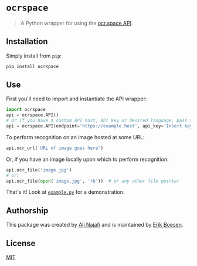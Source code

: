 # `ocrspace`

> A Python wrapper for using the [ocr.space API](https://ocr.space/ocrapi).

## Installation
Simply install from `pip`:
```sh
pip install ocrspace
```

## Use
First you'll need to import and instantiate the API wrapper:
```py
import ocrspace
api = ocrspace.API()
# Or if you have a custom API host, API key or desired language, pass those:
api = ocrspace.API(endpoint='https://example.host', api_key='Insert key here', language=ocrspace.Language.Croatian)
```
To perform recognition on an image hosted at some URL:
```py
api.ocr_url('URL of image goes here')
```
Or, if you have an image locally upon which to perform recognition:
```py
api.ocr_file('image.jpg')
# or:
api.ocr_file(open('image.jpg', 'rb'))  # or any other file pointer
```
That's it! Look at [`example.py`](example.py) for a demonstration.


## Authorship
This package was created by [Ali Najafi](https://github.com/a4fr) and is maintained by [Erik Boesen](https://github.com/ErikBoesen).

## License
[MIT](LICENSE)
